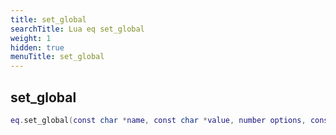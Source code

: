 ```yaml
---
title: set_global
searchTitle: Lua eq set_global
weight: 1
hidden: true
menuTitle: set_global
---
```

## set_global
```lua
eq.set_global(const char *name, const char *value, number options, const char *duration) -- void
```